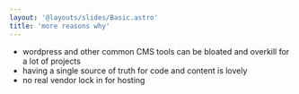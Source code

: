 ```yaml
---
layout: '@layouts/slides/Basic.astro'
title: 'more reasons why'
---
```

- wordpress and other common CMS tools can be bloated and overkill for a lot of projects
- having a single source of truth for code and content is lovely
- no real vendor lock in for hosting
